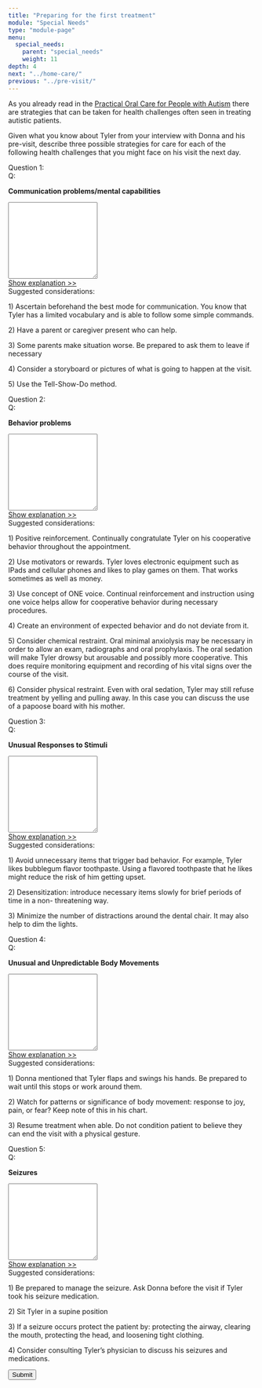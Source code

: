 ```yaml
---
title: "Preparing for the first treatment"
module: "Special Needs"
type: "module-page"
menu:
  special_needs:
    parent: "special_needs"
    weight: 11
depth: 4
next: "../home-care/"
previous: "../pre-visit/"
---
```

<form method="post" action="."><div class="pageblock"><p>As you already read in the <a href="http://ccnmtl.columbia.edu/projects/pass/SpecialNeeds_Mod5/POCAutism.pdf" target="_blank"> Practical Oral Care for People with Autism</a> there are strategies that can be taken for health challenges often seen in treating autistic patients. </p>
<p>Given what you know about Tyler from your interview with Donna and his pre-visit, describe three possible strategies for care for each of the following health challenges that you might face on his visit the next day.</p>
</div><div class="pageblock mod5-previsit"><div class="cases"><div class="casetitle">Question 1:</div><div class="casecontent"><div class="casequestion"><div class="casequestion-text clearfix"><div class="q-mod5">Q:</div><div class="question-text"><p><strong>Communication problems/mental capabilities</strong></p></div></div><textarea class="form-control" name="question155" rows="10"></textarea></div><div class="casesanswerdisplay clearfix"><a class="moretoggle" href="#q155">Show explanation >></a><div class="toggleable" id="q155"><div class="casequestionexplanation"><div class="casequestionexplanationheader">Suggested considerations:</div><p>1) Ascertain beforehand the best mode for communication.  You know that Tyler has a limited vocabulary and is able to follow some simple commands.</p><p>2) Have a parent or caregiver present who can help. </p><p>3) Some parents make situation worse. Be prepared to ask them to leave if necessary</p><p>4) Consider a storyboard or pictures of what is going to happen at the visit.</p><p>5) Use the Tell-Show-Do method.  </p></div></div></div></div></div>
<div class="cases"><div class="casetitle">Question 2:</div><div class="casecontent"><div class="casequestion"><div class="casequestion-text clearfix"><div class="q-mod5">Q:</div><div class="question-text"><p><strong>Behavior problems</strong></p></div></div><textarea class="form-control" name="question156" rows="10"></textarea></div><div class="casesanswerdisplay clearfix"><a class="moretoggle" href="#q156">Show explanation >></a><div class="toggleable" id="q156"><div class="casequestionexplanation"><div class="casequestionexplanationheader">Suggested considerations:</div><p>1) Positive reinforcement. Continually congratulate Tyler on his cooperative behavior throughout the appointment.  </p><p>2) Use motivators or rewards.  Tyler loves electronic equipment such as IPads and cellular phones and likes to play games on them. That works sometimes as well as money.  </p><p>3) Use concept of ONE voice.  Continual reinforcement and instruction using one voice helps allow for cooperative behavior during necessary procedures.  </p><p>4) Create an environment of expected behavior and do not deviate from it.</p><p>5) Consider chemical restraint.  Oral minimal anxiolysis may be necessary in order to allow an exam, radiographs and oral prophylaxis.  The oral sedation will make Tyler drowsy but arousable and possibly more cooperative.  This does require monitoring equipment and recording of his vital signs over the course of the visit.   </p><p>6) Consider physical restraint.  Even with oral sedation, Tyler may still refuse treatment by yelling and pulling away.  In this case you can discuss the use of a papoose board with his mother.  </p></div></div></div></div></div>
<div class="cases"><div class="casetitle">Question 3:</div><div class="casecontent"><div class="casequestion"><div class="casequestion-text clearfix"><div class="q-mod5">Q:</div><div class="question-text"><p><strong>Unusual Responses to Stimuli</strong></p></div></div><textarea class="form-control" name="question157" rows="10"></textarea></div><div class="casesanswerdisplay clearfix"><a class="moretoggle" href="#q157">Show explanation >></a><div class="toggleable" id="q157"><div class="casequestionexplanation"><div class="casequestionexplanationheader">Suggested considerations:</div><p>1) Avoid unnecessary items that trigger bad behavior.  For example, Tyler likes bubblegum flavor toothpaste.  Using a flavored toothpaste that he likes might reduce the risk of him getting upset.  </p><p>2) Desensitization: introduce necessary items slowly for brief periods of time in a non-    threatening way.</p><p>3) Minimize the number of distractions around the dental chair.  It may also help to dim the lights.  </p></div></div></div></div></div>
<div class="cases"><div class="casetitle">Question 4:</div><div class="casecontent"><div class="casequestion"><div class="casequestion-text clearfix"><div class="q-mod5">Q:</div><div class="question-text"><p><strong>Unusual and Unpredictable Body Movements</strong></p></div></div><textarea class="form-control" name="question158" rows="10"></textarea></div><div class="casesanswerdisplay clearfix"><a class="moretoggle" href="#q158">Show explanation >></a><div class="toggleable" id="q158"><div class="casequestionexplanation"><div class="casequestionexplanationheader">Suggested considerations:</div><p>1) Donna mentioned that Tyler flaps and swings his hands.  Be prepared to wait until this stops or work around them. </p><p>2) Watch for patterns or significance of body movement: response to joy, pain, or fear?  Keep note of this in his chart.  </p><p>3) Resume treatment when able.  Do not condition patient to believe they can end the visit with a physical gesture.</p></div></div></div></div></div>
<div class="cases"><div class="casetitle">Question 5:</div><div class="casecontent"><div class="casequestion"><div class="casequestion-text clearfix"><div class="q-mod5">Q:</div><div class="question-text"><p><strong>Seizures</strong></p></div></div><textarea class="form-control" name="question159" rows="10"></textarea></div><div class="casesanswerdisplay clearfix"><a class="moretoggle" href="#q159">Show explanation >></a><div class="toggleable" id="q159"><div class="casequestionexplanation"><div class="casequestionexplanationheader">Suggested considerations:</div><p>1) Be prepared to manage the seizure.  Ask Donna before the visit if Tyler took his seizure medication.</p><p>2) Sit Tyler in a supine position</p><p>3) If a seizure occurs protect the patient by: protecting the airway, clearing the mouth, protecting the head, and loosening tight clothing. </p><p>4) Consider consulting Tyler’s physician to discuss his seizures and medications.</p></div></div></div></div></div>

</div><div class="submit-container"><input class="btn btn-info btn-submit-section" type="submit" value="Submit" /></div></form>
